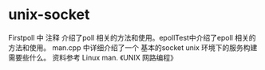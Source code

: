 # unix-socket

Firstpoll 中 注释 介绍了poll 相关的方法和使用。epollTest中介绍了epoll 相关的 方法和使用。 
  man.cpp 中详细介绍了一个 基本的socket unix 环境下的服务构建需要些什么。
  资料参考 Linux man.  《UNIX 网路编程》
